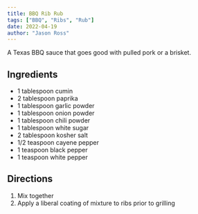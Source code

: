 ```yaml
---
title: BBQ Rib Rub
tags: ["BBQ", "Ribs", "Rub"]
date: 2022-04-19
author: "Jason Ross"
---
```


A Texas BBQ sauce that goes good with pulled pork or a brisket.

## Ingredients

- 1 tablespoon cumin
- 2 tablespoon paprika
- 1 tablespoon garlic powder
- 1 tablespoon onion powder
- 1 tablespoon chili powder
- 1 tablespoon white sugar
- 2 tablespoon kosher salt
- 1/2 teaspoon cayene pepper
- 1 teaspoon black pepper
- 1 teaspoon white pepper

## Directions

1. Mix together
2. Apply a liberal coating of mixture to ribs prior to grilling
